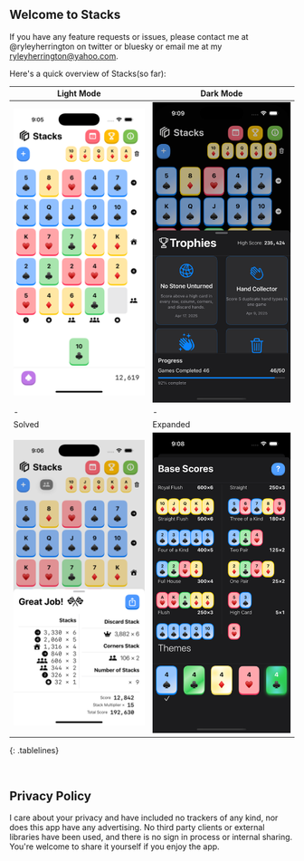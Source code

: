 ## Welcome to Stacks

If you have any feature requests or issues, please contact me at @ryleyherrington on twitter or bluesky or email me at my ryleyherrington@yahoo.com.

Here's a quick overview of Stacks(so far): 

<style>
.tablelines table, .tablelines td, .tablelines th {
        border: 1px solid black;
        }
</style>

| Light Mode | Dark Mode |
| - | - |
|![Light Mode](/assets/Light.png)|![Dark Mode](/assets/Dark.png)|
| - | - |
| Solved | Expanded|
|![Solved](/assets/Solved.png)|![Expanded](/assets/Themes.png)|
{: .tablelines}

<br/>

## Privacy Policy
I care about your privacy and have included no trackers of any kind, nor does this app have any advertising. No third party clients or external libraries have been used, and there is no sign in process or internal sharing. You're welcome to share it yourself if you enjoy the app. 
